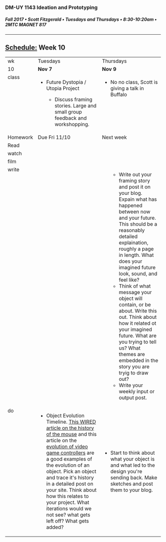 ### DM-UY 1143 Ideation and Prototyping
##### Fall 2017 • Scott Fitzgerald • Tuesdays and Thursdays • 8:30-10:20am • 2MTC MAGNET 817

---
## [Schedule:](schedule.md) Week 10

<table>
<tr>
<td>wk</td>
<td>Tuesdays</td>
<td>Thursdays</td>
</tr>
<tr>
<td valign="top">10</td>
<td valign="top" width="48%"><strong>Nov 7</strong></td>
<td valign="top" width="48%"><strong>Nov 9</strong></td>
</tr>
<tr>
<td valign="top">class</td>
<td valign="top"><!-- Tuesday-->
<ul><li>Future Dystopia / Utopia Project</li>
<ul><li>Discuss framing stories. Large and small group feedback and workshopping.</li></ul>
</ul>
</td>
<!-- 2nd column class -->
<td valign="top" width="48%">
<!-- Thursday class  -->
<ul><li>No no class, Scott is giving a talk in Buffalo</li>
</ul>
</td>
</tr>
<!-- Homework -->
<tr>
<td valign="top">Homework</td>
<td>Due  Fri  11/10</td>
<td>Next week</td>
</tr>
<!-- read -->
<tr><td valign="top">Read</td>
<td>
<!-- readings for Thurs-->
</td>
<td>
<!-- Readings for Mon-->
</td>
</tr>
<!-- watch -->
<tr>
  <td valign="top">watch</td>
  <td><!-- Due wed this week -->
</td>
  <td><!-- Due next monday -->
</td>
</tr>
<!-- film -->
<tr>
<td valign="top">film</td>
<td><!-- Due wed this week -->
</td>
<td><!-- Due next monday -->
</td>
</tr>
<!-- write -->
<tr>
<td valign="top">write</td>
<td><!-- Due wed this week -->
<ul>
</ul>
</td>
<td>
<!-- Due Mon next week --><ul>
<ul><li>Write out your framing story and post it on your blog. Expain what has happened between now and your future. This should be a reasonably detailed explaination, roughly a page in length.  What does your imagined future look, sound, and feel like?</li><li>Think of what message your object will contain, or be about. Write this out. Think about how it related ot your imagined future. What are you trying to tell us?  What themes are embedded in the story you are tryig to draw out?</li>
<li>Write your weekly input or output post.</li>
</ul>
</td>
</tr>
<!-- do -->
<tr>
  <td valign="top">do</td>
  <td>
  
<!-- Due wed this week -->
<ul><li>Object Evolution Timeline. <a href="https://www.wired.com/2007/03/the-evolution-of-the-computer-mouse/">This WIRED article on the history of the mouse</a> and this article on the <a href="https://www.shortlist.com/tech/gaming/history-of-the-video-game-controller/3231">evolution of video game controllers</a> are a good examples of the evolution of an object. Pick an object and trace it's history in a detailed post on your site. Think about how this relates to your project. What iterations would we not see? what gets left off? What gets added?</li>
</ul>



</td>
  <td>
  <!-- Due Mon next week -->
  <ul><li>Start to think about what your object is and what led to the design you're sending back.  Make sketches and post them to your blog.</li>
</ul>
</td>
</table>